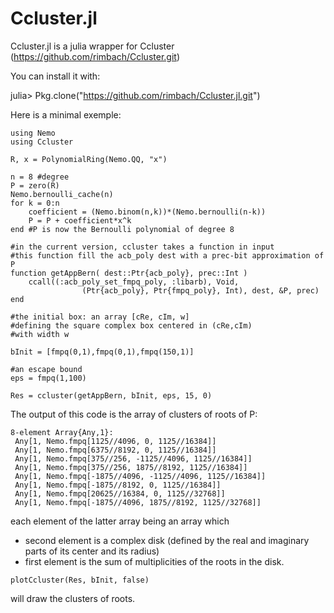 # Ccluster.jl

Ccluster.jl is a julia wrapper for Ccluster (https://github.com/rimbach/Ccluster.git)

You can install it with:

julia> Pkg.clone("https://github.com/rimbach/Ccluster.jl.git")

Here is a minimal exemple:

```
using Nemo
using Ccluster

R, x = PolynomialRing(Nemo.QQ, "x")

n = 8 #degree
P = zero(R)
Nemo.bernoulli_cache(n)
for k = 0:n
    coefficient = (Nemo.binom(n,k))*(Nemo.bernoulli(n-k))
    P = P + coefficient*x^k
end #P is now the Bernoulli polynomial of degree 8

#in the current version, ccluster takes a function in input
#this function fill the acb_poly dest with a prec-bit approximation of P
function getAppBern( dest::Ptr{acb_poly}, prec::Int )
    ccall((:acb_poly_set_fmpq_poly, :libarb), Void,
                (Ptr{acb_poly}, Ptr{fmpq_poly}, Int), dest, &P, prec)
end

#the initial box: an array [cRe, cIm, w]
#defining the square complex box centered in (cRe,cIm)
#with width w

bInit = [fmpq(0,1),fmpq(0,1),fmpq(150,1)]

#an escape bound
eps = fmpq(1,100)
    
Res = ccluster(getAppBern, bInit, eps, 15, 0)
``` 

The output of this code is the array of clusters of roots of P:
```
8-element Array{Any,1}:
 Any[1, Nemo.fmpq[1125//4096, 0, 1125//16384]]           
 Any[1, Nemo.fmpq[6375//8192, 0, 1125//16384]]           
 Any[1, Nemo.fmpq[375//256, -1125//4096, 1125//16384]]   
 Any[1, Nemo.fmpq[375//256, 1875//8192, 1125//16384]]    
 Any[1, Nemo.fmpq[-1875//4096, -1125//4096, 1125//16384]]
 Any[1, Nemo.fmpq[-1875//8192, 0, 1125//16384]]          
 Any[1, Nemo.fmpq[20625//16384, 0, 1125//32768]]         
 Any[1, Nemo.fmpq[-1875//4096, 1875//8192, 1125//32768]]
```
each element of the latter array being an array which
* second element is a complex disk (defined by the real and
imaginary parts of its center and its radius)
* first element is the sum of multiplicities of the roots in the disk.

```
plotCcluster(Res, bInit, false)
```
will draw the clusters of roots.